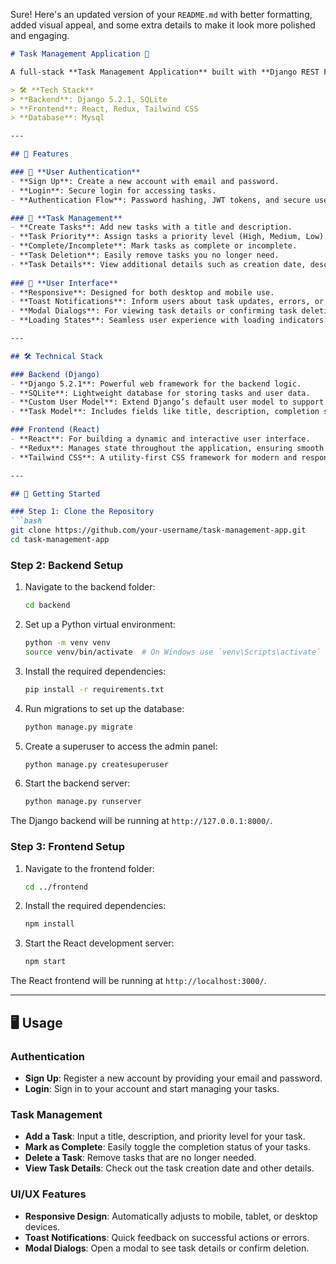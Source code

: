 Sure! Here's an updated version of your `README.md` with better formatting, added visual appeal, and some extra details to make it look more polished and engaging.

````markdown
# Task Management Application 🚀

A full-stack **Task Management Application** built with **Django REST Framework** for the backend and **React** for the frontend. The application helps users efficiently manage their personal tasks with a modern, responsive interface and robust backend support.

> 🛠 **Tech Stack**  
> **Backend**: Django 5.2.1, SQLite  
> **Frontend**: React, Redux, Tailwind CSS  
> **Database**: Mysql  

---

## 🌟 Features

### 🔑 **User Authentication**
- **Sign Up**: Create a new account with email and password.
- **Login**: Secure login for accessing tasks.
- **Authentication Flow**: Password hashing, JWT tokens, and secure user data storage.

### 📝 **Task Management**
- **Create Tasks**: Add new tasks with a title and description.
- **Task Priority**: Assign tasks a priority level (High, Medium, Low).
- **Complete/Incomplete**: Mark tasks as complete or incomplete.
- **Task Deletion**: Easily remove tasks you no longer need.
- **Task Details**: View additional details such as creation date, description, and status.
  
### 📲 **User Interface**
- **Responsive**: Designed for both desktop and mobile use.
- **Toast Notifications**: Inform users about task updates, errors, or successful actions.
- **Modal Dialogs**: For viewing task details or confirming task deletion.
- **Loading States**: Seamless user experience with loading indicators.

---

## 🛠 Technical Stack

### Backend (Django)
- **Django 5.2.1**: Powerful web framework for the backend logic.
- **SQLite**: Lightweight database for storing tasks and user data.
- **Custom User Model**: Extend Django’s default user model to support specific authentication needs.
- **Task Model**: Includes fields like title, description, completion status, and timestamps.

### Frontend (React)
- **React**: For building a dynamic and interactive user interface.
- **Redux**: Manages state throughout the application, ensuring smooth data flow.
- **Tailwind CSS**: A utility-first CSS framework for modern and responsive design.

---

## 🚀 Getting Started

### Step 1: Clone the Repository
```bash
git clone https://github.com/your-username/task-management-app.git
cd task-management-app
````

### Step 2: Backend Setup

1. Navigate to the backend folder:

   ```bash
   cd backend
   ```

2. Set up a Python virtual environment:

   ```bash
   python -m venv venv
   source venv/bin/activate  # On Windows use `venv\Scripts\activate`
   ```

3. Install the required dependencies:

   ```bash
   pip install -r requirements.txt
   ```

4. Run migrations to set up the database:

   ```bash
   python manage.py migrate
   ```

5. Create a superuser to access the admin panel:

   ```bash
   python manage.py createsuperuser
   ```

6. Start the backend server:

   ```bash
   python manage.py runserver
   ```

The Django backend will be running at `http://127.0.0.1:8000/`.

### Step 3: Frontend Setup

1. Navigate to the frontend folder:

   ```bash
   cd ../frontend
   ```

2. Install the required dependencies:

   ```bash
   npm install
   ```

3. Start the React development server:

   ```bash
   npm start
   ```

The React frontend will be running at `http://localhost:3000/`.

---

## 🖥 Usage

### Authentication

* **Sign Up**: Register a new account by providing your email and password.
* **Login**: Sign in to your account and start managing your tasks.

### Task Management

* **Add a Task**: Input a title, description, and priority level for your task.
* **Mark as Complete**: Easily toggle the completion status of your tasks.
* **Delete a Task**: Remove tasks that are no longer needed.
* **View Task Details**: Check out the task creation date and other details.

### UI/UX Features

* **Responsive Design**: Automatically adjusts to mobile, tablet, or desktop devices.
* **Toast Notifications**: Quick feedback on successful actions or errors.
* **Modal Dialogs**: Open a modal to see task details or confirm deletion.

